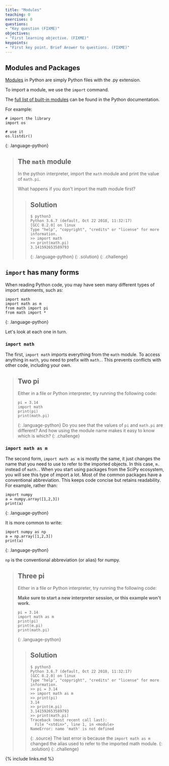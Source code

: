 ```yaml
---
title: "Modules"
teaching: 0
exercises: 0
questions:
- "Key question (FIXME)"
objectives:
- "First learning objective. (FIXME)"
keypoints:
- "First key point. Brief Answer to questions. (FIXME)"
---
```


## Modules and Packages

[Modules][python-modules] in Python are simply Python files with the .py
extension.

To import a module, we use the `import` command.

The [full list of built-in modules][python-standard-modules] can be found in the
Python documentation.

For example:
~~~
# import the library
import os

# use it
os.listdir()
~~~
{: .language-python}

> ## The `math` module
>
> In the python interpreter, import the `math` module and print the value of
> `math.pi`.
> 
> What happens if you don't import the math module first?
> > ## Solution
> > ~~~
> > $ python3
> > Python 3.6.7 (default, Oct 22 2018, 11:32:17) 
> > [GCC 8.2.0] on linux
> > Type "help", "copyright", "credits" or "license" for more information.
> > >> import math
> > >> print(math.pi)
> > 3.141592653589793
> > ~~~
> > {: .language-python}
> {: .solution}
{: .challenge}

## `import` has many forms

When reading Python code, you may have seen many different types of import
statements, such as:
~~~
import math
import math as m
from math import pi
from math import *
~~~
{: .language-python}

Let's look at each one in turn.

### `import math`

The first, `import math` imports everything from the `math` module. To access
anything in `math`, you need to prefix with `math.`. This prevents conflicts
with other code, including your own.

> ## Two pi
>
> Either in a file or Python interpreter, try running the following code:
> ~~~
> pi = 3.14
> import math
> print(pi)
> print(math.pi)
> ~~~
> {: .language-python}
> Do you see that the values of `pi` and `math.pi` are different? And how using
> the module name makes it easy to know which is which?
{: .challenge}

### `import math as m`

The second form, `import math as m` is mostly the same, it just changes the name
that you need to use to refer to the imported objects. In this case, `m.`
instead of `math.`. When you start using packages from the SciPy ecosystem, you
will see this type of import a lot. Most of the common packages have
a conventional abbreviation. This keeps code concise but retains readability.
For example, rather than:
~~~
import numpy
a = numpy.array([1,2,3])
print(a)
~~~
{: .language-python}

It is more common to write:
~~~
import numpy as np
a = np.array([1,2,3])
print(a)
~~~
{: .language-python}

`np` is the conventional abbreviation (or alias) for numpy.

> ## Three pi
>
> Either in a file or Python interpreter, try running the following code:
> 
> **Make sure to start a new interpreter session, or this example won't work.**
> ~~~
> pi = 3.14
> import math as m
> print(pi)
> print(m.pi)
> print(math.pi)
> ~~~
> {: .language-python}
> > ## Solution
> > ~~~
> > $ python3
> > Python 3.6.7 (default, Oct 22 2018, 11:32:17) 
> > [GCC 8.2.0] on linux
> > Type "help", "copyright", "credits" or "license" for more information.
> > >> pi = 3.14
> > >> import math as m
> > >> print(pi)
> > 3.14
> > >> print(m.pi)
> > 3.141592653589793
> > >> print(math.pi)
> > Traceback (most recent call last):
> >   File "<stdin>", line 1, in <module>
> > NameError: name 'math' is not defined
> > ~~~
> > {: .source}
> > The last error is because the `import math as m` changed the alias used to
> > refer to the imported math module.
> {: .solution}
{: .challenge}

{% include links.md %}

[python-documentation]: https://docs.python.org/3/
[python-modules]: https://docs.python.org/3/tutorial/modules.html
[python-standard-modules]: https://docs.python.org/3/tutorial/modules.html#standard-modules
